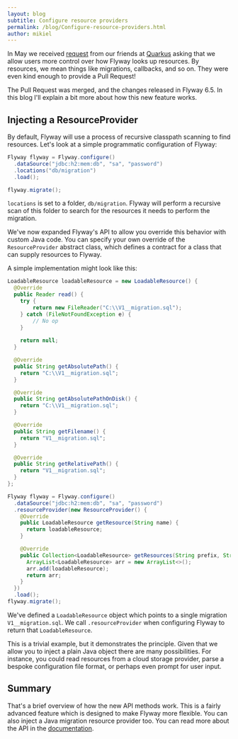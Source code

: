 ```yaml
---
layout: blog
subtitle: Configure resource providers
permalink: /blog/Configure-resource-providers.html
author: mikiel
---
```


In May we received [request](https://github.com/flyway/flyway/issues/2822) from our friends at [Quarkus](https://quarkus.io/) asking that we allow users more control over how Flyway looks up resources. By resources, we mean things like migrations, callbacks, and so on. They were even kind enough to provide a Pull Request!

The Pull Request was merged, and the changes released in Flyway 6.5. In this blog I'll explain a bit more about how this new feature works.

## Injecting a ResourceProvider

By default, Flyway will use a process of recursive classpath scanning to find resources. Let's look at a simple programmatic configuration of Flyway:

```java
Flyway flyway = Flyway.configure()
  .dataSource("jdbc:h2:mem:db", "sa", "password")
  .locations("db/migration")
  .load();

flyway.migrate();
```

`locations` is set to a folder, `db/migration`. Flyway will perform a recursive scan of this folder to search for the resources it needs to perform the migration.

We've now expanded Flyway's API to allow you override this behavior with custom Java code. You can specify your own override of the `ResourceProvider` abstract class, which defines a contract for a class that can supply resources to Flyway.

A simple implementation might look like this:

```java
LoadableResource loadableResource = new LoadableResource() {
  @Override
  public Reader read() {
    try {
        return new FileReader("C:\\V1__migration.sql");
    } catch (FileNotFoundException e) {
        // No op
    }
      
    return null;
  }

  @Override
  public String getAbsolutePath() {
    return "C:\\V1__migration.sql";
  }

  @Override
  public String getAbsolutePathOnDisk() {
    return "C:\\V1__migration.sql";
  }

  @Override
  public String getFilename() {
    return "V1__migration.sql";
  }

  @Override
  public String getRelativePath() {
    return "V1__migration.sql";
  }
};

Flyway flyway = Flyway.configure()
  .dataSource("jdbc:h2:mem:db", "sa", "password")
  .resourceProvider(new ResourceProvider() {
    @Override
    public LoadableResource getResource(String name) {
      return loadableResource;
    }

    @Override
    public Collection<LoadableResource> getResources(String prefix, String[] suffixes) {
      ArrayList<LoadableResource> arr = new ArrayList<>();
      arr.add(loadableResource);
      return arr;
    }
  })
  .load();
flyway.migrate();
```

We've defined a `LoadableResource` object which points to a single migration `V1__migration.sql`. We call `.resourceProvider` when configuring Flyway to return that `LoadableResource`.

This is a trivial example, but it demonstrates the principle. Given that we allow you to inject a plain Java object there are many possibilities. For instance, you could read resources from a cloud storage provider, parse a bespoke configuration file format, or perhaps even prompt for user input.

## Summary

That's a brief overview of how the new API methods work. This is a fairly advanced feature which is designed to make Flyway more flexible. You can also inject a Java migration resource provider too. You can read more about the API in the [documentation](../documentation/api/).